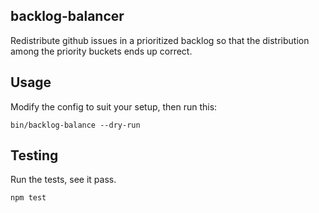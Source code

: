 backlog-balancer
--------------
Redistribute github issues in a prioritized backlog so that the
distribution among the priority buckets ends up correct.

Usage
-----------
Modify the config to suit your setup, then run this:

    bin/backlog-balance --dry-run

Testing
---------------
Run the tests, see it pass.

    npm test

